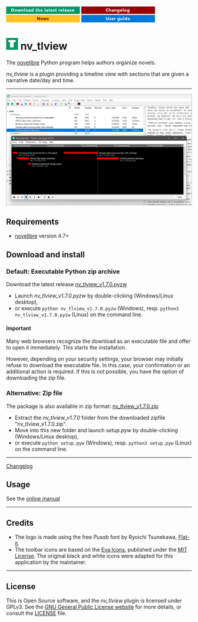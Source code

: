 [![Download the latest release](docs/img/download-button.png)](https://github.com/peter88213/nv_tlview/raw/main/dist/nv_tlview_v1.7.0.pyzw)
[![Changelog](docs/img/changelog-button.png)](docs/changelog.md)
[![News](docs/img/news-button.png)](https://github.com/peter88213/novelibre/discussions/1)
[![Online help](docs/img/help-button.png)](https://peter88213.github.io/nvhelp-en/nv_tlview/)


# ![T](icons/tLogo32.png) nv_tlview

The [novelibre](https://github.com/peter88213/novelibre/) Python program helps authors organize novels.  

*nv_tlview* is a plugin providing a timeline view with sections 
that are given a narrative date/day and time. 

---

![Screenshot](docs/Screenshots/screen01.png)

## Requirements

- [novelibre](https://github.com/peter88213/novelibre/) version 4.7+

## Download and install

### Default: Executable Python zip archive

Download the latest release [nv_tlview_v1.7.0.pyzw](https://github.com/peter88213/nv_tlview/raw/main/dist/nv_tlview_v1.7.0.pyzw)

- Launch *nv_tlview_v1.7.0.pyzw* by double-clicking (Windows/Linux desktop),
- or execute `python nv_tlview_v1.7.0.pyzw` (Windows), resp. `python3 nv_tlview_v1.7.0.pyzw` (Linux) on the command line.

#### Important

Many web browsers recognize the download as an executable file and offer to open it immediately. 
This starts the installation.

However, depending on your security settings, your browser may 
initially  refuse  to download the executable file. 
In this case, your confirmation or an additional action is required. 
If this is not possible, you have the option of downloading 
the zip file. 


### Alternative: Zip file

The package is also available in zip format: [nv_tlview_v1.7.0.zip](https://github.com/peter88213/nv_tlview/raw/main/dist/nv_tlview_v1.7.0.zip)

- Extract the *nv_tlview_v1.7.0* folder from the downloaded zipfile "nv_tlview_v1.7.0.zip".
- Move into this new folder and launch *setup.pyw* by double-clicking (Windows/Linux desktop), 
- or execute `python setup.pyw` (Windows), resp. `python3 setup.pyw` (Linux) on the command line.

---

[Changelog](docs/changelog.md)

## Usage

See the [online manual](https://peter88213.github.io/nvhelp-en/nv_tlview/)

---

## Credits

- The logo is made using the free *Pusab* font by Ryoichi Tsunekawa, [Flat-it](http://flat-it.com/).
- The toolbar icons are based on the [Eva Icons](https://akveo.github.io/eva-icons/#/), published under the [MIT License](http://www.opensource.org/licenses/mit-license.php). The original black and white icons were adapted for this application by the maintainer. 

---

## License

This is Open Source software, and the *nv_tlview* plugin is licensed under GPLv3. See the
[GNU General Public License website](https://www.gnu.org/licenses/gpl-3.0.en.html) for more
details, or consult the [LICENSE](https://github.com/peter88213/nv_tlview/blob/main/LICENSE) file.
